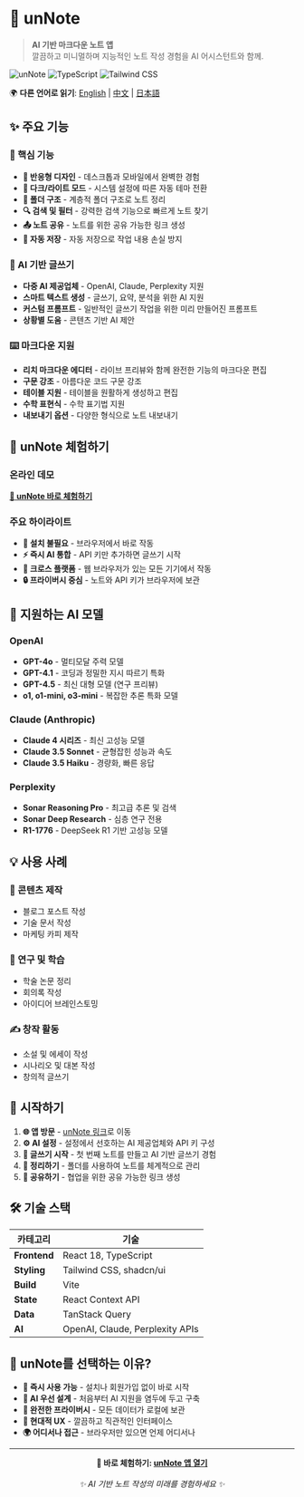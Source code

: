 
# 📝 unNote

> **AI 기반 마크다운 노트 앱**  
> 깔끔하고 미니멀하며 지능적인 노트 작성 경험을 AI 어시스턴트와 함께.

![unNote](https://img.shields.io/badge/Built%20with-React-61DAFB?style=flat-square&logo=react&logoColor=white)
![TypeScript](https://img.shields.io/badge/TypeScript-007ACC?style=flat-square&logo=typescript&logoColor=white)
![Tailwind CSS](https://img.shields.io/badge/Tailwind%20CSS-38B2AC?style=flat-square&logo=tailwind-css&logoColor=white)

🌍 **다른 언어로 읽기**: [English](README.md) | [中文](README-CN.md) | [日本語](README-JP.md)

## ✨ 주요 기능

### 🎯 핵심 기능
- **📱 반응형 디자인** - 데스크톱과 모바일에서 완벽한 경험
- **🌙 다크/라이트 모드** - 시스템 설정에 따른 자동 테마 전환
- **📂 폴더 구조** - 계층적 폴더 구조로 노트 정리
- **🔍 검색 및 필터** - 강력한 검색 기능으로 빠르게 노트 찾기
- **📤 노트 공유** - 노트를 위한 공유 가능한 링크 생성
- **💾 자동 저장** - 자동 저장으로 작업 내용 손실 방지

### 🤖 AI 기반 글쓰기
- **다중 AI 제공업체** - OpenAI, Claude, Perplexity 지원
- **스마트 텍스트 생성** - 글쓰기, 요약, 분석을 위한 AI 지원
- **커스텀 프롬프트** - 일반적인 글쓰기 작업을 위한 미리 만들어진 프롬프트
- **상황별 도움** - 콘텐츠 기반 AI 제안

### ⌨️ 마크다운 지원
- **리치 마크다운 에디터** - 라이브 프리뷰와 함께 완전한 기능의 마크다운 편집
- **구문 강조** - 아름다운 코드 구문 강조
- **테이블 지원** - 테이블을 원활하게 생성하고 편집
- **수학 표현식** - 수학 표기법 지원
- **내보내기 옵션** - 다양한 형식으로 노트 내보내기

## 🚀 unNote 체험하기

### 온라인 데모
**[🌟 unNote 바로 체험하기](https://unnote.works)**

### 주요 하이라이트
- **🚫 설치 불필요** - 브라우저에서 바로 작동
- **⚡ 즉시 AI 통합** - API 키만 추가하면 글쓰기 시작
- **📱 크로스 플랫폼** - 웹 브라우저가 있는 모든 기기에서 작동
- **🔒 프라이버시 중심** - 노트와 API 키가 브라우저에 보관

## 🤖 지원하는 AI 모델

### OpenAI
- **GPT-4o** - 멀티모달 주력 모델
- **GPT-4.1** - 코딩과 정밀한 지시 따르기 특화
- **GPT-4.5** - 최신 대형 모델 (연구 프리뷰)
- **o1, o1-mini, o3-mini** - 복잡한 추론 특화 모델

### Claude (Anthropic)
- **Claude 4 시리즈** - 최신 고성능 모델
- **Claude 3.5 Sonnet** - 균형잡힌 성능과 속도
- **Claude 3.5 Haiku** - 경량화, 빠른 응답

### Perplexity
- **Sonar Reasoning Pro** - 최고급 추론 및 검색
- **Sonar Deep Research** - 심층 연구 전용
- **R1-1776** - DeepSeek R1 기반 고성능 모델

## 💡 사용 사례

### 📝 콘텐츠 제작
- 블로그 포스트 작성
- 기술 문서 작성
- 마케팅 카피 제작

### 🔬 연구 및 학습
- 학술 논문 정리
- 회의록 작성
- 아이디어 브레인스토밍

### ✍️ 창작 활동
- 소설 및 에세이 작성
- 시나리오 및 대본 작성
- 창의적 글쓰기

## 🚀 시작하기

1. **🌐 앱 방문** - [unNote 링크](https://unnote.works)로 이동
2. **⚙️ AI 설정** - 설정에서 선호하는 AI 제공업체와 API 키 구성
3. **📝 글쓰기 시작** - 첫 번째 노트를 만들고 AI 기반 글쓰기 경험
4. **📁 정리하기** - 폴더를 사용하여 노트를 체계적으로 관리
5. **🔗 공유하기** - 협업을 위한 공유 가능한 링크 생성

## 🛠️ 기술 스택

| 카테고리 | 기술 |
|----------|------------|
| **Frontend** | React 18, TypeScript |
| **Styling** | Tailwind CSS, shadcn/ui |
| **Build** | Vite |
| **State** | React Context API |
| **Data** | TanStack Query |
| **AI** | OpenAI, Claude, Perplexity APIs |

## 🌟 unNote를 선택하는 이유?

- **🚀 즉시 사용 가능** - 설치나 회원가입 없이 바로 시작
- **🤖 AI 우선 설계** - 처음부터 AI 지원을 염두에 두고 구축
- **🔐 완전한 프라이버시** - 모든 데이터가 로컬에 보관
- **💎 현대적 UX** - 깔끔하고 직관적인 인터페이스
- **🌍 어디서나 접근** - 브라우저만 있으면 언제 어디서나

---

<div align="center">
  <strong>🔗 바로 체험하기: <a href="https://unnote.works">unNote 앱 열기</a></strong><br><br>
  <em>✨ AI 기반 노트 작성의 미래를 경험하세요 ✨</em>
</div>
